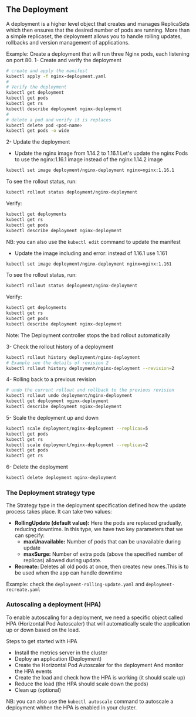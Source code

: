 ## The Deployment

A deployment is a higher level object that creates and manages ReplicaSets which then ensures that the desired number of pods are running. More than a simple replicaset, the deployment allows you to handle rolling updates, rollbacks and version management of applications.

Example: Create a deployment that will run three Nginx pods, each listening on port 80.
1- Create and verify the deployment
```bash
# create and apply the manifest
kubectl apply -f nginx-deployment.yaml
#
# Verify the deployment
kubectl get deployment
kubectl get pods
kubectl get rs
kubectl describe deployment nginx-deployment
#
# delete a pod and verify it is replaces
kubectl delete pod <pod-name>
kubectl get pods -o wide

```
2- Update the deployment
- Update the nginx image from 1.14.2 to 1.16.1
Let's update the nginx Pods to use the nginx:1.16.1 image instead of the nginx:1.14.2 image
```bash
kubectl set image deployment/nginx-deployment nginx=nginx:1.16.1
```
To see the rollout status, run:
```bash
kubectl rollout status deployment/nginx-deployment
```
Verify:
```bash
kubectl get deployments
kubectl get rs
kubectl get pods
kubectl describe deployment nginx-deployment
```
NB: you can also use the `kubectl edit` command to update the manifest

- Update the image including and error: instead of 1.16.1 use 1.161
```bash
kubectl set image deployment/nginx-deployment nginx=nginx:1.161
```
To see the rollout status, run:
```bash
kubectl rollout status deployment/nginx-deployment
```
Verify:
```bash
kubectl get deployments
kubectl get rs
kubectl get pods
kubectl describe deployment nginx-deployment
```
Note:
The Deployment controller stops the bad rollout automatically

3- Check the rollout history of a deployment
```bash
kubectl rollout history deployment/nginx-deployment
# Example see the details of revision 2
kubectl rollout history deployment/nginx-deployment --revision=2
```

4- Rolling back to a previous revision
```bash
# undo the current rollout and rollback to the previous revision
kubectl rollout undo deployment/nginx-deployment
kubectl get deployment nginx-deployment
kubectl describe deployment nginx-deployment
```
5- Scale the deployment up and down
```bash
kubectl scale deployment/nginx-deployment --replicas=5
kubectl get pods
kubectl get rs
kubectl scale deployment/nginx-deployment --replicas=2
kubectl get pods
kubectl get rs
```
6- Delete the deployment
```bash
kubectl delete deployment nginx-deployment
```


### The Deployment strategy type
The Strategy type in the deployment specification defined how the update process takes place. It can take two values:  
- **RollingUpdate (default value):** Here the pods are replaced gradually, reducing downtime. In this type, we have two key parameters that we can specify:
    - **maxUnavailable:** Number of pods that can be unavailable during update
    - **maxSurge:** Number of extra pods (above the specified number of replicas) allowed during update.
- **Recreate:** Deletes all old pods at once, then creates new ones.This is to be used when the app can handle downtime

Example: check the `deployment-rolling-update.yaml` and `deployment-recreate.yaml`

### Autoscaling a deployment (HPA)
To enable autoscaling for a deployment, we need a specific object called HPA (Horizontal Pod Autoscaler) that will automatically scale the application up or down based on the load.

Steps to get started with HPA
- Install the metrics server in the cluster
- Deploy an application (Deployment)
- Create the Horizontal Pod Autoscaler for the deployment And monitor the HPA events 
- Create the load and check how the HPA is working (it should scale up)
- Reduce the load (the HPA should scale down the pods)
- Clean up (optional)

NB: you can also use the `kubectl autoscale` command to autoscale a deployment whhen the HPA is enabled in your cluster.
